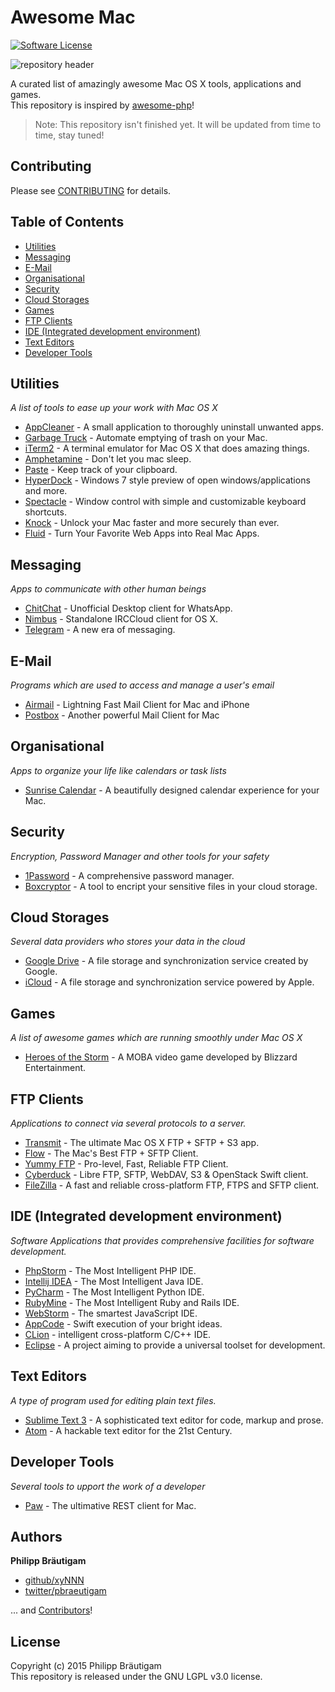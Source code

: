 # Awesome Mac

[![Software License](https://img.shields.io/badge/license-LGPL%203.0-brightgreen.svg?style=flat-square)](LICENSE)

![repository header](https://raw.githubusercontent.com/xyNNN/awesome-mac/master/files/header.jpg?token=AB1yFog9AH79ucAQKrB5YYfkLRMabc5Mks5V3ignwA%3D%3D)

A curated list of amazingly awesome Mac OS X tools, applications and games.  
This repository is inspired by [awesome-php](https://github.com/ziadoz/awesome-php)!

> Note: This repository isn't finished yet. It will be updated from time to time, stay tuned!

## Contributing
Please see [CONTRIBUTING](https://github.com/xyNNN/awesome-mac/blob/master/CONTRIBUTING.md) for details.

## Table of Contents
- [Utilities](#utilities)
- [Messaging](#messaging)
- [E-Mail](#e-mail)
- [Organisational](#organisational)
- [Security](#security)
- [Cloud Storages](#cloud-storages)
- [Games](#games)
- [FTP Clients](#ftp-clients)
- [IDE (Integrated development environment)](#ide-integrated-development-environment)
- [Text Editors](#text-editors)
- [Developer Tools](#developer-tools)


## Utilities
*A list of tools to ease up your work with Mac OS X*

* [AppCleaner](http://www.freemacsoft.net/appcleaner/) - A small application to thoroughly uninstall unwanted apps.
* [Garbage Truck](http://www.macupdate.com/app/mac/47923/garbage-truck) - Automate emptying of trash on your Mac.
* [iTerm2](https://www.iterm2.com) - A terminal emulator for Mac OS X that does amazing things.
* [Amphetamine](https://itunes.apple.com/de/app/amphetamine/id937984704?mt=12) - Don't let you mac sleep.
* [Paste](http://pasteapp.me/) - Keep track of your clipboard.
* [HyperDock](https://bahoom.com/hyperdock/) - Windows 7 style preview of open windows/applications and more.
* [Spectacle](http://spectacleapp.com) - Window control with simple and customizable keyboard shortcuts.
* [Knock](http://www.knocktounlock.com) - Unlock your Mac faster and more securely than ever.
* [Fluid](http://fluidapp.com) - Turn Your Favorite Web Apps into Real Mac Apps.

## Messaging
*Apps to communicate with other human beings*

* [ChitChat](https://github.com/stonesam92/ChitChat) - Unofficial Desktop client for WhatsApp.
* [Nimbus](https://github.com/jnordberg/irccloudapp) - Standalone IRCCloud client for OS X.
* [Telegram](https://desktop.telegram.org) - A new era of messaging.

## E-Mail
*Programs which are used to access and manage a user's email*

* [Airmail](http://airmailapp.com) - Lightning Fast Mail Client for Mac and iPhone
* [Postbox](https://www.postbox-inc.com) - Another powerful Mail Client for Mac

## Organisational
*Apps to organize your life like calendars or task lists*

* [Sunrise Calendar](https://calendar.sunrise.am/) - A beautifully designed calendar experience for your Mac.

## Security
*Encryption, Password Manager and other tools for your safety*

* [1Password](https://agilebits.com/onepassword/mac) - A comprehensive password manager.
* [Boxcryptor](https://www.boxcryptor.com) - A tool to encript your sensitive files in your cloud storage.

## Cloud Storages
*Several data providers who stores your data in the cloud*

* [Google Drive](https://www.google.com/intl/de_de/drive) - A file storage and synchronization service created by Google.
* [iCloud](https://www.icloud.com/) - A file storage and synchronization service powered by Apple.

## Games
*A list of awesome games which are running smoothly under Mac OS X*

- [Heroes of the Storm](http://eu.battle.net/heroes) - A MOBA video game developed by Blizzard Entertainment.

## FTP Clients
*Applications to connect via several protocols to a server.*

* [Transmit](http://www.panic.com/transmit/) - The ultimate Mac OS X FTP + SFTP + S3 app.
* [Flow](http://fivedetails.com/flow/) - The Mac's Best FTP + SFTP Client.
* [Yummy FTP](http://www.yummysoftware.com) - Pro-level, Fast, Reliable FTP Client.
* [Cyberduck](https://cyberduck.io) - Libre FTP, SFTP, WebDAV, S3 & OpenStack Swift client.
* [FileZilla](https://filezilla-project.org) - A fast and reliable cross-platform FTP, FTPS and SFTP client.

## IDE (Integrated development environment)
*Software Applications that provides comprehensive facilities for software development.*

* [PhpStorm](https://www.jetbrains.com/phpstorm/) - The Most Intelligent PHP IDE.
* [Intellij IDEA](https://www.jetbrains.com/idea/) - The Most Intelligent Java IDE.
* [PyCharm](https://www.jetbrains.com/pycharm/) - The Most Intelligent Python IDE.
* [RubyMine](https://www.jetbrains.com/ruby/) - The Most Intelligent Ruby and Rails IDE.
* [WebStorm](https://www.jetbrains.com/webstorm/) - The smartest JavaScript IDE.
* [AppCode](https://www.jetbrains.com/objc/) - Swift execution of your bright ideas.
* [CLion](https://www.jetbrains.com/clion/) - intelligent cross-platform C/C++ IDE.
* [Eclipse](https://www.eclipse.org) - A project aiming to provide a universal toolset for development.

## Text Editors
*A type of program used for editing plain text files.*

* [Sublime Text 3](http://www.sublimetext.com/3) - A sophisticated text editor for code, markup and prose.
* [Atom](https://atom.io) - A hackable text editor for the 21st Century.

## Developer Tools
*Several tools to upport the work of a developer*

* [Paw](https://luckymarmot.com/paw) - The ultimative REST client for Mac.

## Authors

**Philipp Bräutigam**

+ [github/xyNNN](https://github.com/xyNNN)
+ [twitter/pbraeutigam](http://twitter.com/pbraeutigam)

... and [Contributors](https://github.com/xyNNN/awesome-mac/graphs/contributors)!

## License
Copyright (c) 2015 Philipp Bräutigam  
This repository is released under the GNU LGPL v3.0 license.
